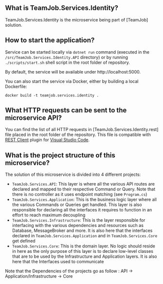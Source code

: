 **What is TeamJob.Services.Identity?**
----------------

TeamJob.Services.Identity is the microservice being part of [TeamJob] solution.

**How to start the application?**
----------------

Service can be started locally via `dotnet run` command (executed in the `/src/TeamJob.Services.Identity.API` directory) or by running `./scripts/start.sh` shell script in the root folder of repository.

By default, the service will be available under http://localhost:5000.

You can also start the service via Docker, either by building a local Dockerfile: 

`docker build -t teamjob.services.identity .` 

**What HTTP requests can be sent to the microservice API?**
----------------

You can find the list of all HTTP requests in [TeamJob.Services.Identity.rest] file placed in the root folder of the repository.
This file is compatible with [REST Client](https://marketplace.visualstudio.com/items?itemName=humao.rest-client) plugin for [Visual Studio Code](https://code.visualstudio.com). 

**What is the project structure of this microservice?**
----------------

The solution of this microservice is divided into 4 different projects: 

 * `TeamJob.Services.API`: This layer is where all the various API routes are declared and mapped to their respective Command or Query. Note that there is no controller as it uses endpoint matching (see `Program.cs`)
 * `TeamJob.Services.Application`: This is the business logic layer where all the various Commands or Queries get handled. This layer is also responsible for declaring all the interfaces it requires to function in an effort to reach maximum decoupling
 * `TeamJob.Services.Infrastructure`: This is the layer responsible for interfacing with the various dependencies and resources such as Database, MessageBroker and more. It is also here that the interfaces declared in `TeamJob.Services.Application`  and in `TeamJob.Services.Core` get defined
 * `TeamJob.Services.Core`: This is the domain layer. No logic should reside in here as the only purpose of this layer is to declare low-level classes that are to be used by the Infrastructure and Application layers. It is also here that the Interfaces used to communicate

 Note that the Dependencies of the projects go as follow : API -> Application/Infrastructure -> Core
